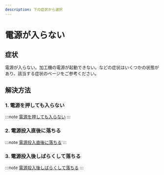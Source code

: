 ```yaml
---
description: 下の症状から選択
---
```


# 電源が入らない

## 症状

電源が入らない。加工機の電源が起動できない。などの症状はいくつかの状態があり、該当する症状のページをご参考ください。

## 解決方法

### 1. 電源を押しても入らない

:::note
[電源を押しても入らない](/docs/process/notoraburu-1/garanai/nobotanwoshitemogaranai)
:::

### 2. 電源投入直後に落ちる

:::note
[電源投入直後に落ちる](/docs/process/notoraburu-1/garanai/nigachiru)
:::

### 3. 電源投入後しばらくして落ちる

:::note
[電源投入後しばらくして落ちる](/docs/process/notoraburu-1/garanai/gattekara15guraidechiru)
:::
